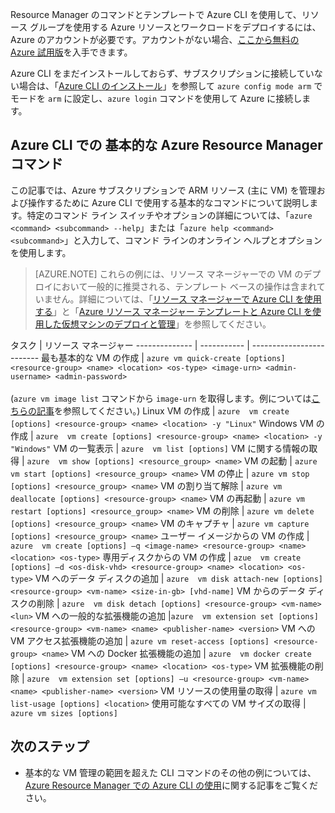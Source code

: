 Resource Manager のコマンドとテンプレートで Azure CLI を使用して、リソース グループを使用する Azure リソースとワークロードをデプロイするには、Azure のアカウントが必要です。アカウントがない場合、[ここから無料の Azure 試用版](https://azure.microsoft.com/pricing/free-trial/)を入手できます。

Azure CLI をまだインストールしておらず、サブスクリプションに接続していない場合は、「[Azure CLI のインストール](../articles/xplat-cli-install.md)」を参照して `azure config mode arm` でモードを `arm` に設定し、`azure login` コマンドを使用して Azure に接続します。

## Azure CLI での 基本的な Azure Resource Manager コマンド

この記事では、Azure サブスクリプションで ARM リソース (主に VM) を管理および操作するために Azure CLI で使用する基本的なコマンドについて説明します。特定のコマンド ライン スイッチやオプションの詳細については、「`azure <command> <subcommand> --help`」または「`azure help <command> <subcommand>`」と入力して、コマンド ラインのオンライン ヘルプとオプションを使用します。

> [AZURE.NOTE] これらの例には、リソース マネージャーでの VM のデプロイにおいて一般的に推奨される、テンプレート ベースの操作は含まれていません。詳細については、「[リソース マネージャーで Azure CLI を使用する](../articles/xplat-cli-azure-resource-manager.md)」と「[Azure リソース マネージャー テンプレートと Azure CLI を使用した仮想マシンのデプロイと管理](../articles/virtual-machines/virtual-machines-linux-cli-deploy-templates.md)」を参照してください。

タスク | リソース マネージャー
-------------- | ----------- | -------------------------
最も基本的な VM の作成 | `azure vm quick-create [options] <resource-group> <name> <location> <os-type> <image-urn> <admin-username> <admin-password>`<br/><br/>(`azure vm image list` コマンドから `image-urn` を取得します。例については[こちらの記事](../articles/virtual-machines/virtual-machines-linux-cli-ps-findimage.md)を参照してください。)
Linux VM の作成 | `azure  vm create [options] <resource-group> <name> <location> -y "Linux"`
Windows VM の作成 | `azure  vm create [options] <resource-group> <name> <location> -y "Windows"`
VM の一覧表示 | `azure  vm list [options]`
VM に関する情報の取得 | `azure  vm show [options] <resource_group> <name>`
VM の起動 | `azure vm start [options] <resource_group> <name>`
VM の停止 | `azure vm stop [options] <resource_group> <name>`
VM の割り当て解除 | `azure vm deallocate [options] <resource-group> <name>`
VM の再起動 | `azure vm restart [options] <resource_group> <name>`
VM の削除 | `azure vm delete [options] <resource_group> <name>`
VM のキャプチャ | `azure vm capture [options] <resource_group> <name>`
ユーザー イメージからの VM の作成 | `azure  vm create [options] –q <image-name> <resource-group> <name> <location> <os-type>`
専用ディスクからの VM の作成 | `azue  vm create [options] –d <os-disk-vhd> <resource-group> <name> <location> <os-type>`
VM へのデータ ディスクの追加 | `azure  vm disk attach-new [options] <resource-group> <vm-name> <size-in-gb> [vhd-name]`
VM からのデータ ディスクの削除 | `azure  vm disk detach [options] <resource-group> <vm-name> <lun>`
VM への一般的な拡張機能の追加 |`azure  vm extension set [options] <resource-group> <vm-name> <name> <publisher-name> <version>`
VM への VM アクセス拡張機能の追加 | `azure vm reset-access [options] <resource-group> <name>`
VM への Docker 拡張機能の追加 | `azure  vm docker create [options] <resource-group> <name> <location> <os-type>`
VM 拡張機能の削除 | `azure  vm extension set [options] –u <resource-group> <vm-name> <name> <publisher-name> <version>`
VM リソースの使用量の取得 | `azure vm list-usage [options] <location>`
使用可能なすべての VM サイズの取得 | `azure vm sizes [options]`


## 次のステップ

* 基本的な VM 管理の範囲を超えた CLI コマンドのその他の例については、[Azure Resource Manager での Azure CLI の使用](../articles/virtual-machines/azure-cli-arm-commands.md)に関する記事をご覧ください。

<!---HONumber=AcomDC_0713_2016-->